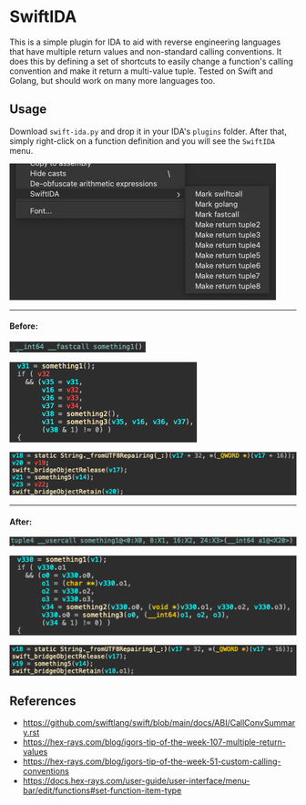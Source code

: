 # SwiftIDA

This is a simple plugin for IDA to aid with reverse engineering languages that have multiple return values and non-standard calling conventions. It does this by defining a set of shortcuts to easily change a function's calling convention and make it return a multi-value tuple. Tested on Swift and Golang, but should work on many more languages too.

## Usage

Download `swift-ida.py` and drop it in your IDA's `plugins` folder. After that, simply right-click on a function definition and you will see the `SwiftIDA` menu.

![menu](docs/menu.png)

---

#### Before:

![before2](docs/before2.png)

![before1](docs/before1.png)

![before3](docs/before3.png)

---

#### After:

![after2](docs/after2.png)

![after1](docs/after1.png)

![after3](docs/after3.png)

## References

- https://github.com/swiftlang/swift/blob/main/docs/ABI/CallConvSummary.rst
- https://hex-rays.com/blog/igors-tip-of-the-week-107-multiple-return-values
- https://hex-rays.com/blog/igors-tip-of-the-week-51-custom-calling-conventions
- https://docs.hex-rays.com/user-guide/user-interface/menu-bar/edit/functions#set-function-item-type
